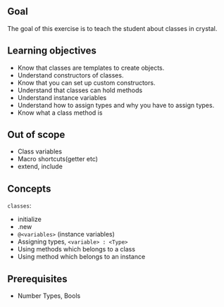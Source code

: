 ## Goal

The goal of this exercise is to teach the student about classes in crystal.

## Learning objectives

- Know that classes are templates to create objects.
- Understand constructors of classes.
- Know that you can set up custom constructors.
- Understand that classes can hold methods
- Understand instance variables
- Understand how to assign types and why you have to assign types.
- Know what a class method is

## Out of scope

- Class variables
- Macro shortcuts(getter etc)
- extend, include

## Concepts

`classes`:

- initialize
- .new
- `@<variables>` (instance variables)
- Assigning types, `<variable> : <Type>`
- Using methods which belongs to a class
- Using method which belongs to an instance

## Prerequisites

- Number Types, Bools

